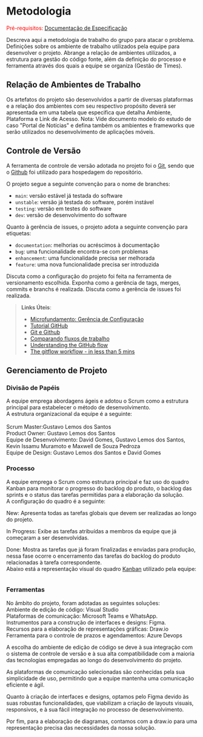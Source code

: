 
# Metodologia

<span style="color:red">Pré-requisitos: <a href="2-Especificação do Projeto.md"> Documentação de Especificação</a></span>

Descreva aqui a metodologia de trabalho do grupo para atacar o problema. Definições sobre os ambiente de trabalho utilizados pela  equipe para desenvolver o projeto. Abrange a relação de ambientes utilizados, a estrutura para gestão do código fonte, além da definição do processo e ferramenta através dos quais a equipe se organiza (Gestão de Times).

## Relação de Ambientes de Trabalho

Os artefatos do projeto são desenvolvidos a partir de diversas plataformas e a relação dos ambientes com seu respectivo propósito deverá ser apresentada em uma tabela que especifica que detalha Ambiente, Plataforma e Link de Acesso. 
Nota: Vide documento modelo do estudo de caso "Portal de Notícias" e defina também os ambientes e frameworks que serão utilizados no desenvolvimento de aplicações móveis.

## Controle de Versão

A ferramenta de controle de versão adotada no projeto foi o
[Git](https://git-scm.com/), sendo que o [Github](https://github.com)
foi utilizado para hospedagem do repositório.

O projeto segue a seguinte convenção para o nome de branches:

- `main`: versão estável já testada do software
- `unstable`: versão já testada do software, porém instável
- `testing`: versão em testes do software
- `dev`: versão de desenvolvimento do software

Quanto à gerência de issues, o projeto adota a seguinte convenção para
etiquetas:

- `documentation`: melhorias ou acréscimos à documentação
- `bug`: uma funcionalidade encontra-se com problemas
- `enhancement`: uma funcionalidade precisa ser melhorada
- `feature`: uma nova funcionalidade precisa ser introduzida

Discuta como a configuração do projeto foi feita na ferramenta de versionamento escolhida. Exponha como a gerência de tags, merges, commits e branchs é realizada. Discuta como a gerência de issues foi realizada.

> **Links Úteis**:
> - [Microfundamento: Gerência de Configuração](https://pucminas.instructure.com/courses/87878/)
> - [Tutorial GitHub](https://guides.github.com/activities/hello-world/)
> - [Git e Github](https://www.youtube.com/playlist?list=PLHz_AreHm4dm7ZULPAmadvNhH6vk9oNZA)
>  - [Comparando fluxos de trabalho](https://www.atlassian.com/br/git/tutorials/comparing-workflows)
> - [Understanding the GitHub flow](https://guides.github.com/introduction/flow/)
> - [The gitflow workflow - in less than 5 mins](https://www.youtube.com/watch?v=1SXpE08hvGs)

## Gerenciamento de Projeto

### Divisão de Papéis

A equipe emprega abordagens ágeis e adotou o Scrum como a estrutura principal para estabelecer o método de desenvolvimento. <br>
A estrutura organizacional da equipe é a seguinte: <br>
<br>
Scrum Master:Gustavo Lemos dos Santos<br>
Product Owner: Gustavo Lemos dos Santos<br>
Equipe de Desenvolvimento: David Gomes, Gustavo Lemos dos Santos, Kevin Issamu Muramoto e Maxwell de Souza Pedroza<br>
Equipe de Design: Gustavo Lemos dos Santos e David Gomes<br>


### Processo

A equipe emprega o Scrum como estrutura principal e faz uso do quadro Kanban para monitorar o progresso do backlog do produto, o backlog das sprints e o status das tarefas permitidas para a elaboração da solução.<br>
A configuração do quadro é a seguinte:<br>

New: Apresenta todas as tarefas globais que devem ser realizadas ao longo do projeto.<br>

In Progress: Exibe as tarefas atribuídas a membros da equipe que já começaram a ser desenvolvidas.<br>

Done: Mostra as tarefas que já foram finalizadas e enviadas para produção, nessa fase ocorre o encerramento das tarefas do backlog do produto relacionadas à tarefa correspondente.<br>
Abaixo está a representação visual do quadro <a href="https://dev.azure.com/1281703/Eixo%203%20-%20App%20Mobile/_boards/board/t/Eixo%203%20-%20App%20Mobile%20Team/Features">Kanban</a> utilizado pela equipe:<br>

<img href="/docs/img/Card.jpg">

 

### Ferramentas

No âmbito do projeto, foram adotadas as seguintes soluções:<br>
Ambiente de edição de código: Visual Studio<br>
Plataformas de comunicação: Microsoft Teams e WhatsApp.<br>
Instrumentos para a construção de interfaces e designs: Figma.<br>
Recursos para a elaboração de representações gráficas: Draw.io<br>
Ferramenta para o controle de prazos e agendamentos: Azure Devops<br>

A escolha do ambiente de edição de código se deve à sua integração com o sistema de controle de versão e à sua alta compatibilidade com a maioria das tecnologias empregadas ao longo do desenvolvimento do projeto.<br>

As plataformas de comunicação selecionadas são conhecidas pela sua simplicidade de uso, permitindo que a equipe mantenha uma comunicação eficiente e ágil.<br>

Quanto à criação de interfaces e designs, optamos pelo Figma devido às suas robustas funcionalidades, que viabilizam a criação de layouts visuais, responsivos, e à sua fácil integração no processo de desenvolvimento.<br>

Por fim, para a elaboração de diagramas, contamos com a draw.io para uma representação precisa das necessidades da nossa solução.<br>

